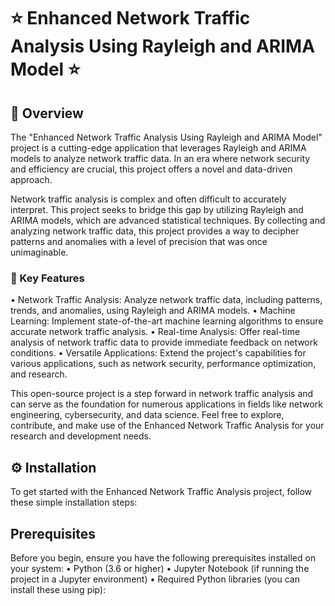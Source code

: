 # ⭐ Enhanced Network Traffic Analysis Using Rayleigh and ARIMA Model ⭐

## 🚀 Overview
The "Enhanced Network Traffic Analysis Using Rayleigh and ARIMA Model" project is a cutting-edge application that leverages Rayleigh and ARIMA models to analyze network traffic data. In an era where network security and efficiency are crucial, this project offers a novel and data-driven approach.

Network traffic analysis is complex and often difficult to accurately interpret. This project seeks to bridge this gap by utilizing Rayleigh and ARIMA models, which are advanced statistical techniques. By collecting and analyzing network traffic data, this project provides a way to decipher patterns and anomalies with a level of precision that was once unimaginable.

### 🌟 Key Features
• Network Traffic Analysis: Analyze network traffic data, including patterns, trends, and anomalies, using Rayleigh and ARIMA models.
• Machine Learning: Implement state-of-the-art machine learning algorithms to ensure accurate network traffic analysis.
• Real-time Analysis: Offer real-time analysis of network traffic data to provide immediate feedback on network conditions.
• Versatile Applications: Extend the project's capabilities for various applications, such as network security, performance optimization, and research.

This open-source project is a step forward in network traffic analysis and can serve as the foundation for numerous applications in fields like network engineering, cybersecurity, and data science. Feel free to explore, contribute, and make use of the Enhanced Network Traffic Analysis for your research and development needs.

## ⚙️ Installation
To get started with the Enhanced Network Traffic Analysis project, follow these simple installation steps:

## Prerequisites
Before you begin, ensure you have the following prerequisites installed on your system:
• Python (3.6 or higher)
• Jupyter Notebook (if running the project in a Jupyter environment)
• Required Python libraries (you can install these using pip):
